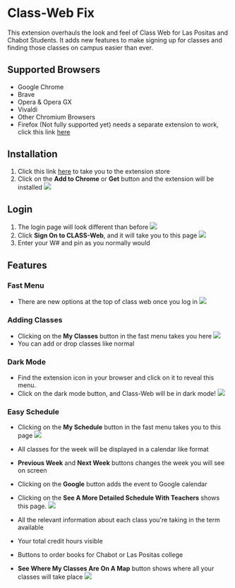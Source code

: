 # Class-Web Fix
This extension overhauls the look and feel of Class Web for Las Positas and Chabot Students.
It adds new features to make signing up for classes and finding those classes on campus easier than ever.
## Supported Browsers
* Google Chrome 
* Brave
* Opera & Opera GX
* Vivaldi
* Other Chromium Browsers
* Firefox (Not fully supported yet) needs a separate extension to work, click this link [here](https://github.com/LuciPengu/Classweb-JS-Fix/tree/main) 
## Installation
1. Click this link [here](https://chrome.google.com/webstore/detail/class-web-fix/fchgpbfllmijdknkddmhhelbkhelpcng) to take you to the extension store
2. Click on the **Add to Chrome** or **Get** button and the extension will be installed
![](Images/Chrome_install_menu.png)
## Login
1. The login page will look different than before
![](Images/ClassWeb_entry_page.png)
2. Click **Sign On to CLASS-Web**, and it will take you to this page
![](Images/ClassWeb_login_page.png)
3. Enter your W# and pin as you normally would
## Features
### Fast Menu
* There are new options at the top of class web once you log in
![](Images/New_menu.png)
### Adding Classes
* Clicking on the **My Classes** button in the fast menu takes you here
![](Images/Select_term_menu.png)
* You can add or drop classes like normal
### Dark Mode
* Find the extension icon in your browser and click on it to reveal this menu.
* Click on the dark mode button, and Class-Web will be in dark mode!
![](Images/Finding_extension_icon.png)
### Easy Schedule
* Clicking on the **My Schedule** button in the fast menu takes you to this page
![](Images/Calendar_view.png)
* All classes for the week will be displayed in a calendar like format
* **Previous Week** and **Next Week** buttons changes the week you will see on screen
* Clicking on the **Google** button adds the event to Google calendar

* Clicking on the **See A More Detailed Schedule With Teachers** shows this page.
![](Images/More_detailed_view.png)
* All the relevant information about each class you're taking in the term available
* Your total credit hours visible
* Buttons to order books for Chabot or Las Positas college
* **See Where My Classes Are On A Map** button shows where all your classes will take place
![](Images/Map_view.png)